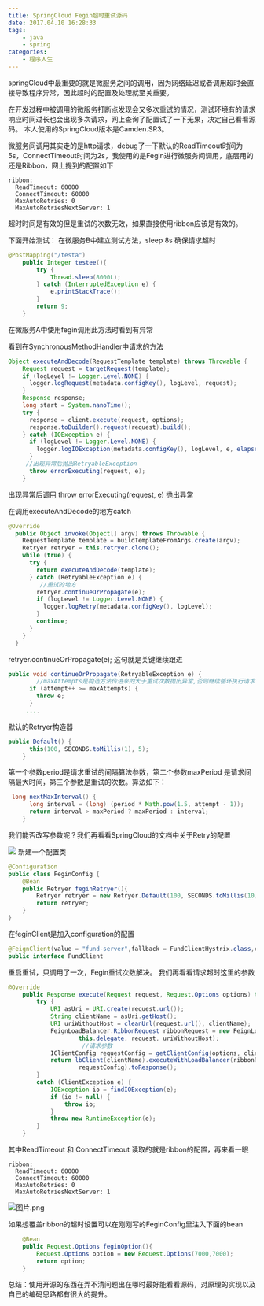```yaml
---
title: SpringCloud Fegin超时重试源码
date: 2017.04.10 16:28:33
tags:
	- java
	- spring
categories:
	- 程序人生
---
```

springCloud中最重要的就是微服务之间的调用，因为网络延迟或者调用超时会直接导致程序异常，因此超时的配置及处理就至关重要。

在开发过程中被调用的微服务打断点发现会又多次重试的情况，测试环境有的请求响应时间过长也会出现多次请求，网上查询了配置试了一下无果，决定自己看看源码。
本人使用的SpringCloud版本是Camden.SR3。

微服务间调用其实走的是http请求，debug了一下默认的ReadTimeout时间为5s，ConnectTimeout时间为2s，我使用的是Fegin进行微服务间调用，底层用的还是Ribbon，网上提到的配置如下

```
ribbon:
  ReadTimeout: 60000
  ConnectTimeout: 60000
  MaxAutoRetries: 0
  MaxAutoRetriesNextServer: 1
```
 超时时间是有效的但是重试的次数无效，如果直接使用ribbon应该是有效的。

下面开始测试：
在微服务B中建立测试方法，sleep 8s 确保请求超时

```java
@PostMapping("/testa")
    public Integer testee(){
        try {
            Thread.sleep(8000L);
        } catch (InterruptedException e) {
            e.printStackTrace();
        }
        return 9;
    }
```
在微服务A中使用fegin调用此方法时看到有异常

看到在SynchronousMethodHandler中请求的方法

```java
Object executeAndDecode(RequestTemplate template) throws Throwable {
    Request request = targetRequest(template);
    if (logLevel != Logger.Level.NONE) {
      logger.logRequest(metadata.configKey(), logLevel, request);
    }
    Response response;
    long start = System.nanoTime();
    try {
      response = client.execute(request, options);
      response.toBuilder().request(request).build();
    } catch (IOException e) {
      if (logLevel != Logger.Level.NONE) {
        logger.logIOException(metadata.configKey(), logLevel, e, elapsedTime(start));
      }
     //出现异常后抛出RetryableException
      throw errorExecuting(request, e);
    }
```
出现异常后调用 throw errorExecuting(request, e) 抛出异常

在调用executeAndDecode的地方catch

```java
@Override
  public Object invoke(Object[] argv) throws Throwable {
    RequestTemplate template = buildTemplateFromArgs.create(argv);
    Retryer retryer = this.retryer.clone();
    while (true) {
      try {
        return executeAndDecode(template);
      } catch (RetryableException e) {
         //重试的地方
        retryer.continueOrPropagate(e);
        if (logLevel != Logger.Level.NONE) {
          logger.logRetry(metadata.configKey(), logLevel);
        }
        continue;
      }
    }
  }
```
retryer.continueOrPropagate(e); 这句就是关键继续跟进

```java
public void continueOrPropagate(RetryableException e) {
        //maxAttempts是构造方法传进来的大于重试次数抛出异常,否则继续循环执行请求
      if (attempt++ >= maxAttempts) {
        throw e;
      }
     ....
```
默认的Retryer构造器

```java
public Default() {
      this(100, SECONDS.toMillis(1), 5);
    }
```
第一个参数period是请求重试的间隔算法参数，第二个参数maxPeriod 是请求间隔最大时间，第三个参数是重试的次数。算法如下：

```java
 long nextMaxInterval() {
      long interval = (long) (period * Math.pow(1.5, attempt - 1));
      return interval > maxPeriod ? maxPeriod : interval;
    }
```

我们能否改写参数呢？我们再看看SpringCloud的文档中关于Retry的配置

![](http://image.nianlun.tech/2020/11/07/7b1c9b254ba8d97f0ca08be77ec261be.png)
新建一个配置类

```java
@Configuration
public class FeginConfig {
    @Bean
    public Retryer feginRetryer(){
        Retryer retryer = new Retryer.Default(100, SECONDS.toMillis(10), 3);
        return retryer;
    }
}
```
在feginClient是加入configuration的配置

```java
@FeignClient(value = "fund-server",fallback = FundClientHystrix.class,configuration = FeginConfig.class)
public interface FundClient 
```
重启重试，只调用了一次，Fegin重试次数解决。
我们再看看请求超时这里的参数

```java
@Override
	public Response execute(Request request, Request.Options options) throws IOException {
		try {
			URI asUri = URI.create(request.url());
			String clientName = asUri.getHost();
			URI uriWithoutHost = cleanUrl(request.url(), clientName);
			FeignLoadBalancer.RibbonRequest ribbonRequest = new FeignLoadBalancer.RibbonRequest(
					this.delegate, request, uriWithoutHost);
                     //请求参数
			IClientConfig requestConfig = getClientConfig(options, clientName);
			return lbClient(clientName).executeWithLoadBalancer(ribbonRequest,
					requestConfig).toResponse();
		}
		catch (ClientException e) {
			IOException io = findIOException(e);
			if (io != null) {
				throw io;
			}
			throw new RuntimeException(e);
		}
	}
```
其中ReadTimeout 和 ConnectTimeout 读取的就是ribbon的配置，再来看一眼

```
ribbon:
  ReadTimeout: 60000
  ConnectTimeout: 60000
  MaxAutoRetries: 0
  MaxAutoRetriesNextServer: 1
```
![图片.png](http://image.nianlun.tech/2020/11/07/37f6513797594c85149b21d9ae6fcd42.png)

如果想覆盖ribbon的超时设置可以在刚刚写的FeginConfig里注入下面的bean

```java
    @Bean
    public Request.Options feginOption(){
        Request.Options option = new Request.Options(7000,7000);
        return option;
    }
```

总结：使用开源的东西在弄不清问题出在哪时最好能看看源码，对原理的实现以及自己的编码思路都有很大的提升。

